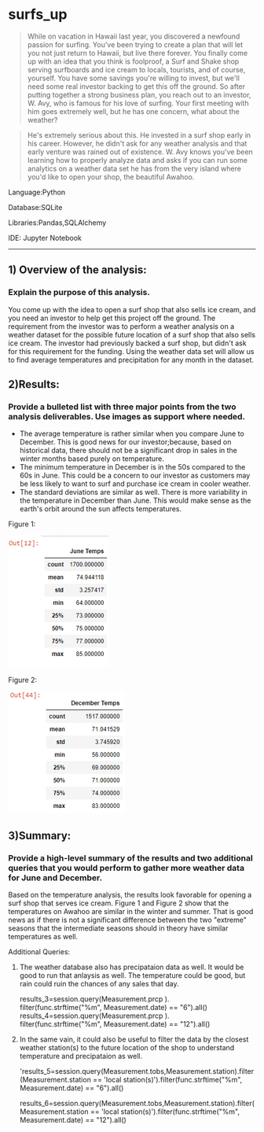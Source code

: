 # surfs_up

>While on vacation in Hawaii last year, you discovered a newfound passion for surfing. You've been trying to create a plan that will let you not just return to Hawaii, but live there forever. You finally come up with an idea that you think is foolproof, a Surf and Shake shop serving surfboards and ice cream to locals, tourists, and of course, yourself.
>You have some savings you're willing to invest, but we'll need some real investor backing to get this off the ground. So after putting together a strong business plan, you reach out to an investor, W. Avy, who is famous for his love of surfing. Your first meeting with him goes extremely well, but he has one concern, what about the weather?

>He's extremely serious about this. He invested in a surf shop early in his career. However, he didn't ask for any weather analysis and that early venture was rained out of existence. W. Avy knows you've been learning how to properly analyze data and asks if you can run some analytics on a weather data set he has from the very island where you'd like to open your shop, the beautiful Awahoo.

Language:Python

Database:SQLite

Libraries:Pandas,SQLAlchemy

IDE: Jupyter Notebook

_________________________________________________________________________________


## 1) Overview of the analysis: 
### Explain the purpose of this analysis.

You come up with the idea to open a surf shop that also sells ice cream, and you need an investor to help get this project off the ground.  The requirement from the investor was to perform a weather analysis on a weather dataset for the possible future location of a surf shop that also sells ice cream.
The investor had previously backed a surf shop, but didn't ask for this requirement for the funding. Using the weather data set will allow us to find average temperatures and precipitation for any month in the dataset.

## 2)Results: 
### Provide a bulleted list with three major points from the two analysis deliverables. Use images as support where needed.

* The average temperature is rather similar when you compare June to December.  This is good news for our investor;because, based on historical data, there should not be a significant drop in sales in the winter months based purely on temperature.
* The minimum temperature in December is in the 50s compared to the 60s in June.  This could be a concern to our investor as customers may be less likely to want to surf and purchase ice cream in cooler weather. 
* The standard deviations are similar as well.  There is more variability in the temperature in December than June.  This would make sense as the earth's orbit around the sun affects temperatures.

Figure 1: 

![June](/Images/June_temperature.png)

Figure 2: 

![December](/Images/Dec_temp.png)

## 3)Summary: 
### Provide a high-level summary of the results and two additional queries that you would perform to gather more weather data for June and December.

Based on the temperature analysis, the results look favorable for opening a surf shop that serves ice cream.  Figure 1 and Figure 2 show that the temperatures on Awahoo are similar in the winter and summer.  That is good news as if there is not a significant difference between the two "extreme" seasons that the intermediate seasons should in theory have similar temperatures as well. 

Additional Queries:

1. The weather database also has precipataion data as well. It would be good to run that anlaysis as well.  The temperature could be good, but rain could ruin the chances of any sales that day.

    results_3=session.query(Measurement.prcp ).\
    filter(func.strftime("%m", Measurement.date) == "6").all()
    results_4=session.query(Measurement.prcp ).\
    filter(func.strftime("%m", Measurement.date) == "12").all()

2. In the same vain, it could also be useful to filter the data by the closest weather station(s) to the future location of the shop to understand temperature and precipataion as well.

    'results_5=session.query(Measurement.tobs,Measurement.station).filter(Measurement.station == 'local station(s)').filter(func.strftime("%m", Measurement.date) ==    "6").all()
    
    results_6=session.query(Measurement.tobs,Measurement.station).filter(Measurement.station == 'local station(s)').filter(func.strftime("%m", Measurement.date) == "12").all()


